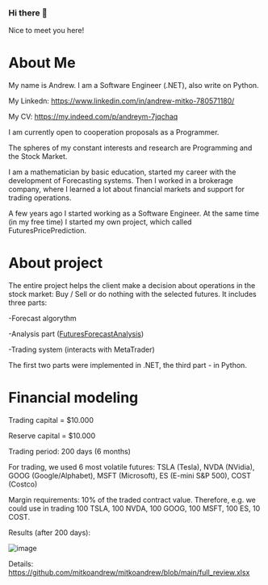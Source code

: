 ### Hi there 👋

Nice to meet you here!

# About Me

My name is Andrew. I am a Software Engineer (.NET), also write on Python.

My Linkedn: https://www.linkedin.com/in/andrew-mitko-780571180/

My CV: https://my.indeed.com/p/andreym-7jqchaq

I am currently open to cooperation proposals as a Programmer.

The spheres of my constant interests and research are Programming and the Stock Market.

I am a mathematician by basic education, started my career with the development of Forecasting systems. 
Then I worked in a brokerage company, where I learned a lot about financial markets and support for trading operations.

A few years ago I started working as a Software Engineer. 
At the same time (in my free time) I started my own project, which called FuturesPricePrediction. 

# About project

The entire project helps the client make a decision about operations in the stock market: Buy / Sell or do nothing with the selected futures. 
It includes three parts:

-Forecast algorythm

-Analysis part ([FuturesForecastAnalysis](https://github.com/mitkoandrew/FuturesForecastAnalysis))

-Trading system (interacts with MetaTrader)

The first two parts were implemented in .NET, the third part - in Python.


# Financial modeling

Trading capital = $10.000

Reserve capital = $10.000

Trading period: 200 days (6 months)

For trading, we used 6 most volatile futures: TSLA (Tesla),	NVDA (NVidia),	GOOG (Google/Alphabet),	MSFT (Microsoft),	ES (E-mini S&P 500),	COST (Costco)

Margin requirements: 10% of the traded contract value. Therefore, e.g. we could use in trading 100 TSLA, 100 NVDA, 100 GOOG, 100 MSFT, 100 ES, 10 COST.

Results (after 200 days):

![image](https://user-images.githubusercontent.com/41163875/212473016-b2930e92-9f28-4742-ae45-1db3d4539946.png)

Details: https://github.com/mitkoandrew/mitkoandrew/blob/main/full_review.xlsx

<!--
**mitkoandrew/mitkoandrew** is a ✨ _special_ ✨ repository because its `README.md` (this file) appears on your GitHub profile.

Here are some ideas to get you started:

- 🔭 I’m currently working on ...
- 🌱 I’m currently learning ...
- 👯 I’m looking to collaborate on ...
- 🤔 I’m looking for help with ...
- 💬 Ask me about ...
- 📫 How to reach me: ...
- 😄 Pronouns: ...
- ⚡ Fun fact: ...
-->
